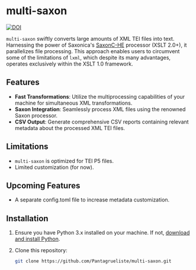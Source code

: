 # multi-saxon
[![DOI](https://zenodo.org/badge/680835550.svg)](https://zenodo.org/badge/latestdoi/680835550)

``multi-saxon`` swiftly converts large amounts of XML TEI files into text. Harnessing the power of Saxonica's [SaxonC-HE](https://pypi.org/project/saxonche/) processor (XSLT 2.0+), it parallelizes file processing. This approach enables users to circumvent some of the limitations of ``lxml``, which despite its many advantages, operates exclusively within the XSLT 1.0 framework.


## Features

- **Fast Transformations**: Utilize the multiprocessing capabilities of your machine for simultaneous XML transformations.
- **Saxon Integration**: Seamlessly process XML files using the renowned Saxon processor.
- **CSV Output**: Generate comprehensive CSV reports containing relevant metadata about the processed XML TEI files.

## Limitations
- ``multi-saxon`` is optimized for TEI P5 files.
- Limited customization (for now).

## Upcoming Features
- A separate config.toml file to increase metadata customization.

## Installation

1. Ensure you have Python 3.x installed on your machine. If not, [download and install Python](https://www.python.org/downloads/).

2. Clone this repository:
   ```bash
   git clone https://github.com/Pantagrueliste/multi-saxon.git
   ```
